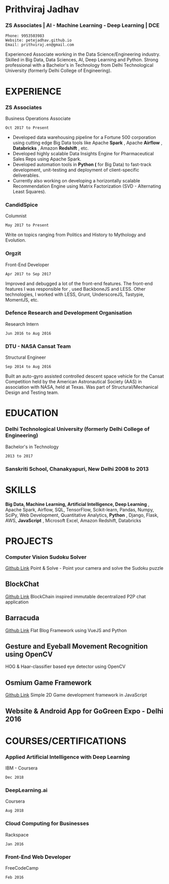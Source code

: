 # Prithviraj Jadhav
### ZS Associates | AI - Machine Learning - Deep Learning | DCE

```
Phone: 9953503983
Website: petejadhav.github.io
Email: prithviraj.en@gmail.com
```

Experienced Associate working in the Data Science/Engineering industry. Skilled in Big Data, Data Sciences,
AI, Deep Learning and Python. Strong professional with a Bachelor's in Technology from Delhi Technological
University (formerly Delhi College of Engineering).

# EXPERIENCE

### ZS Associates
Business Operations Associate
```
Oct 2017 to Present
```
- Developed data warehousing pipeline for a Fortune 500 corporation using cutting edge Big Data tools like
Apache **Spark** , Apache **Airflow** , **Databricks** , Amazon **Redshift** , etc.
- Developed highly scalable Data Insights Engine for Pharmaceutical Sales Reps using Apache Spark.
- Developed automation tools in **Python (** for Big Data) to fast-track development, unit-testing and deployment
of client-specific deliverables.
- Currently also working on developing a horizontally scalable Recommendation Engine using Matrix
Factorization (SVD - Alternating Least Squares).

### CandidSpice
Columnist
```
May 2017 to Present
```
Write on topics ranging from Politics and History to Mythology and Evolution.

### Orgzit
Front-End Developer
```
Apr 2017 to Sep 2017
```
Improved and debugged a lot of the front-end features. The front-end features I was responsible for , used
BackboneJS and LESS. Other technologies, I worked with LESS, Grunt, UnderscoreJS, Tastypie, MomentJS, etc.

### Defence Research and Development Organisation
 Research Intern
```
Jun 2016 to Aug 2016
```
### DTU - NASA Cansat Team
Structural Engineer
```
Sep 2014 to Aug 2016
```
Built an auto-gyro assisted controlled descent space vehicle for the Cansat Competition held by the American
Astronautical Society (AAS) in association with NASA, held at Texas. Was part of Structural/Mechanical Design
and Testing team.

# EDUCATION

### Delhi Technological University (formerly Delhi College of Engineering)
Bachelor's in Technology
```
2013 to 2017
```
### Sanskriti School, Chanakyapuri, New Delhi 2008 to 2013

    
# SKILLS

**Big Data, Machine Learning, Artificial Intelligence, Deep Learning** , Apache Spark, Airflow, SQL, TensorFlow,
Scikit-learn, Pandas, Numpy, SciPy, Web Development, Quantitative Analytics, **Python** , Django, Flask, AWS,
**JavaScript** , Microsoft Excel, Amazon Redshift, Databricks
    
# PROJECTS

### Computer Vision Sudoku Solver
[Github Link](http://petejadhav.github.io/cam-sudoku)
Point & Solve - Point your camera and solve the Sudoku puzzle

## BlockChat
[Github Link](http://petejadhav.github.io/blockchat)
BlockChain inspired immutable decentralized P2P chat application

## Barracuda
[Github Link](http://petejadhav.github.io/barracuda)
Flat Blog Framework using VueJS and Python

## Gesture and Eyeball Movement Recognition using OpenCV
HOG & Haar-classifier based eye detector using OpenCV

## Osmium Game Framework
[Github Link](http://petejadhav.github.io/osmium-games)
Simple 2D Game development framework in JavaScript

## Website & Android App for GoGreen Expo - Delhi 2016
    
# COURSES/CERTIFICATIONS

### Applied Artificial Intelligence with Deep Learning
IBM - Coursera
```
Dec 2018
```
### DeepLearning.ai
Coursera
```
Aug 2018
```
### Cloud Computing for Businesses
Rackspace
```
Jan 2016
```
### Front-End Web Developer
FreeCodeCamp
```
Feb 2016
```